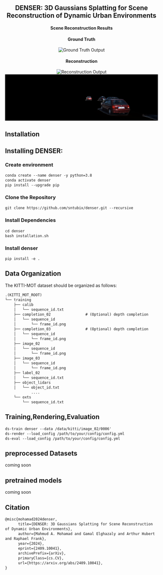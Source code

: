 <div align="center"><h2>DENSER: 3D Gaussians Splatting for Scene Reconstruction of Dynamic Urban Environments</h2></div>

<div align="center"><h4>Scene Reconstruction Results</h4></div>

<div align="center"><h4>Ground Truth</h4></div>
<div align="center">
  <img alt="Ground Truth Output" src="./assets/videos/scene_0006_gt_output.gif" width="600px">
</div>

<div align="center"><h4>Reconstruction</h4></div>
<div align="center">
  <img alt="Reconstruction Output" src="./assets/videos/scene_0006_recoon_output.gif" width="600px">
</div>

<!-- <div align="center"><h4>Object Output</h4></div> -->
<div align="center">
  <img alt="Object Output" src="./assets/videos/scene_0006_obj_output.gif" width="600px">
</div>


## Installation

## Installing DENSER:

### Create environment
```
conda create --name denser -y python=3.8
conda activate denser
pip install --upgrade pip
```
### Clone the Repository
```
git clone https://github.com/sntubix/denser.git --recursive
```
### Install Dependencies
```
cd denser
bash installation.sh
```
### Install denser 
```
pip install -e .
```
## Data Organization

The KITTI-MOT dataset should be organized as follows:

```
.(KITTI_MOT_ROOT)
└── training
    ├── calib
    │   └── sequence_id.txt
    ├── completion_02                # (Optional) depth completion
    │   └── sequence_id
    │       └── frame_id.png
    ├── completion_03                # (Optional) depth completion
    │   └── sequence_id
    │       └── frame_id.png
    ├── image_02
    │   └── sequence_id
    │       └── frame_id.png
    ├── image_03
    │   └── sequence_id
    │       └── frame_id.png
    ├── label_02
    │   └── sequence_id.txt
    ├── object_lidars
    │   └── object_id.txt
            ....
    └── oxts
        └── sequence_id.txt
```


## Training,Rendering,Evaluation

```
ds-train denser --data /data/kitti/image_02/0006'
ds-render --load_config /path/to/your/config/config.yml
ds-eval --load_config /path/to/your/config/config.yml
```
## preprocessed Datasets

coming soon

## pretrained models

coming soon

## Citation
```
@misc{mohamad2024denser,
      title={DENSER: 3D Gaussians Splatting for Scene Reconstruction of Dynamic Urban Environments}, 
      author={Mahmud A. Mohamad and Gamal Elghazaly and Arthur Hubert and Raphael Frank},
      year={2024},
      eprint={2409.10041},
      archivePrefix={arXiv},
      primaryClass={cs.CV},
      url={https://arxiv.org/abs/2409.10041}, 
}
```
